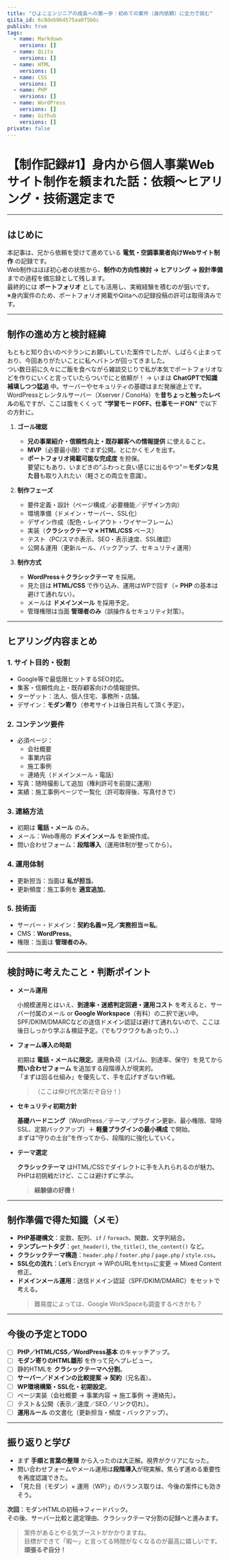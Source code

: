 ```yaml
---
title: "ひよこエンジニアの成長への第一歩：初めての案件（身内依頼）に全力で挑む"
qiita_id: 6c8deb964575aa0f5b6c
publish: true
tags:
  - name: Markdown
    versions: []
  - name: Qiita
    versions: []
  - name: HTML
    versions: []
  - name: CSS
    versions: []
  - name: PHP
    versions: []
  - name: WordPress
    versions: []
  - name: Github
    versions: []
private: false
---
```


# 【制作記録#1】身内から個人事業Webサイト制作を頼まれた話：依頼〜ヒアリング・技術選定まで

---

## はじめに

本記事は、兄から依頼を受けて進めている **電気・空調事業者向けWebサイト制作** の記録です。  
Web制作はほぼ初心者の状態から、**制作の方向性検討 → ヒアリング → 設計準備** までの過程を備忘録として残します。  
最終的には **ポートフォリオ** としても活用し、実戦経験を積むのが狙いです。  
※身内案件のため、ポートフォリオ掲載やQiitaへの記録投稿の許可は取得済みです。

---

## 制作の進め方と検討経緯

もともと知り合いのベテランにお願いしていた案件でしたが、しばらく止まっており、今回ありがたいことに私へバトンが回ってきました。  
つい数日前に久々にご飯を食べながら雑談交じりで私が本気でポートフォリオなどを作りにいくと言っていたらついでにと依頼が！ → いまは **ChatGPTで知識補填しつつ猛追** 中。サーバーやセキュリティの基礎はまだ発展途上です。  
WordPressとレンタルサーバー（Xserver / ConoHa）を**昔ちょっと触ったレベル**の私ですが、ここは腹をくくって **“学習モードOFF、仕事モードON”** で以下の方針に。

1. **ゴール確認**
   - **兄の事業紹介・信頼性向上・既存顧客への情報提供** に使えること。
   - **MVP**（必要最小限）でまず公開。とにかくモノを出す。
   - **ポートフォリオ掲載可能な完成度** を担保。  
     要望にもあり、いまどきの“ふわっと良い感じに出るやつ”＝**モダンな見た目**も取り入れたい（軽さとの両立を意識）。

2. **制作フェーズ**
   - 要件定義・設計（ページ構成／必要機能／デザイン方向）
   - 環境準備（ドメイン・サーバー、SSL化）
   - デザイン作成（配色・レイアウト・ワイヤーフレーム）
   - 実装（**クラシックテーマ × HTML/CSS** ベース）
   - テスト（PC/スマホ表示、SEO・表示速度、SSL確認）
   - 公開＆運用（更新ルール、バックアップ、セキュリティ運用）

3. **制作方式**
   - **WordPress＋クラシックテーマ** を採用。
   - 見た目は **HTML/CSS** で作り込み、運用はWPで回す（= **PHP** の基本は避けて通れない）。
   - メールは **ドメインメール** を採用予定。
   - 管理権限は当面 **管理者のみ**（誤操作＆セキュリティ対策）。

---

## ヒアリング内容まとめ

### 1. サイト目的・役割

- Google等で最低限ヒットするSEO対応。
- 集客・信頼性向上・既存顧客向けの情報提供。
- ターゲット：法人、個人住宅、事務所・店舗。
- デザイン：**モダン寄り**（参考サイトは後日共有して頂く予定）。

### 2. コンテンツ要件

- 必須ページ：
  - 会社概要
  - 事業内容
  - 施工事例
  - 連絡先（ドメインメール・電話）
- 写真：随時撮影して追加（権利許可を前提に運用）
- 実績：施工事例ページで一覧化（許可取得後、写真付きで）

### 3. 連絡方法

- 初期は **電話・メール** のみ。
- メール：Web専用の **ドメインメール** を新規作成。
- 問い合わせフォーム：**段階導入**（運用体制が整ってから）。

### 4. 運用体制

- 更新担当：当面は **私が担当**。
- 更新頻度：施工事例を **適宜追加**。

### 5. 技術面

- サーバー・ドメイン：**契約名義＝兄／実務担当＝私**。
- CMS：**WordPress**。
- 権限：当面は **管理者のみ**。

---

## 検討時に考えたこと・判断ポイント

- **メール運用**

  小規模運用とはいえ、**到達率・迷惑判定回避・運用コスト** を考えると、サーバー付属のメール or **Google Workspace**（有料）の二択で迷い中。  
  SPF/DKIM/DMARCなどの送信ドメイン認証は避けて通れないので、ここは後日しっかり学ぶ＆検証予定。（でもワクワクもあったり、、）

- **フォーム導入の時期**

  初期は **電話・メールに限定**。運用負荷（スパム、到達率、保守）を見てから **問い合わせフォーム** を追加する段階導入が現実的。  
  「まずは回る仕組み」を優先して、手を広げすぎない作戦。

  > （ここは伸び代次第だぞ自分！）

- **セキュリティ初期方針**

  **基礎ハードニング**（WordPress／テーマ／プラグイン更新、最小権限、常時SSL、定期バックアップ）＋ **軽量プラグインの最小構成** で開始。  
  まずは“守りの土台”を作ってから、段階的に強化していく。

- **テーマ選定**

  **クラシックテーマ** はHTML/CSSでダイレクトに手を入れられるのが魅力。  
  PHPは初挑戦だけど、ここは避けずに学ぶ。

  > **経験値の好機！**

---

## 制作準備で得た知識（メモ）

- **PHP基礎構文**：変数、配列、`if` / `foreach`、関数、文字列結合。
- **テンプレートタグ**：`get_header()`, `the_title()`, `the_content()` など。
- **クラシックテーマ構造**：`header.php` / `footer.php` / `page.php` / `style.css`。
- **SSL化の流れ**：Let’s Encrypt → WPのURLを`https`に変更 → Mixed Content修正。
- **ドメインメール運用**：送信ドメイン認証（SPF/DKIM/DMARC）をセットで考える。
  > 難易度によっては、Google WorkSpaceも調査するべきかも？

---

## 今後の予定とTODO

- [ ] **PHP／HTML/CSS／WordPress基本** のキャッチアップ。
- [ ] **モダン寄りのHTML雛形** を作って兄へプレビュー。
- [ ] 静的HTMLを **クラシックテーマへ分割**。
- [ ] **サーバー／ドメインの比較提案 → 契約**（兄名義）。
- [ ] **WP環境構築・SSL化・初期設定**。
- [ ] ページ実装（会社概要 → 事業内容 → 施工事例 → 連絡先）。
- [ ] テスト＆公開（表示／速度／SEO／リンク切れ）。
- [ ] **運用ルール** の文書化（更新担当・頻度・バックアップ）。

---

## 振り返りと学び

- まず **手順と言葉の整理** から入ったのは大正解。視界がクリアになった。
- 問い合わせフォームやメール運用は**段階導入**が現実解。焦らず進める重要性を再度認識できた。
- 「見た目（モダン）× 運用（WP）」のバランス取りは、今後の案件にも効きそう。

**次回**：モダンHTMLの初稿→フィードバック。  
その後、サーバー比較と選定理由、クラシックテーマ分割の記録へと進みます。

> 案件があるとやる気ブーストがかかりますね。  
> 目標ができて「暇〜」と言ってる時間がなくなるのが最高に嬉しいです。  
> **頑張るぞ自分！**
